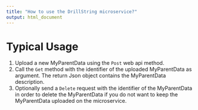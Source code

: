 ```yaml
---
title: "How to use the DrillString microservice?"
output: html_document
---
```


Typical Usage
===
1. Upload a new MyParentData using the `Post` web api method.
2. Call the `Get` method with the identifier of the uploaded MyParentData as argument. 
The return Json object contains the MyParentData description.
3. Optionally send a `Delete` request with the identifier of the MyParentData in order to delete the MyParentData if you do not 
want to keep the MyParentData uploaded on the microservice.


